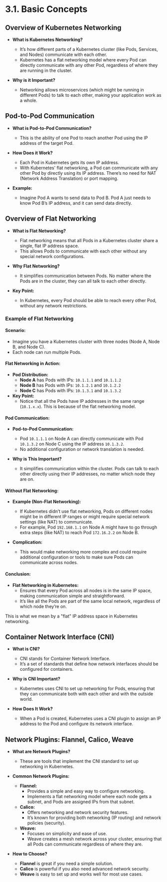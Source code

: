 # **3.1. Basic Concepts**

## **Overview of Kubernetes Networking**

- **What is Kubernetes Networking?**

  - It’s how different parts of a Kubernetes cluster (like Pods, Services, and Nodes) communicate with each other.
  - Kubernetes has a flat networking model where every Pod can directly communicate with any other Pod, regardless of where they are running in the cluster.

- **Why is it Important?**
  - Networking allows microservices (which might be running in different Pods) to talk to each other, making your application work as a whole.

## **Pod-to-Pod Communication**

- **What is Pod-to-Pod Communication?**

  - This is the ability of one Pod to reach another Pod using the IP address of the target Pod.

- **How Does it Work?**

  - Each Pod in Kubernetes gets its own IP address.
  - With Kubernetes' flat networking, a Pod can communicate with any other Pod by directly using its IP address. There’s no need for NAT (Network Address Translation) or port mapping.

- **Example:**
  - Imagine Pod A wants to send data to Pod B. Pod A just needs to know Pod B’s IP address, and it can send data directly.

## **Overview of Flat Networking**

- **What is Flat Networking?**

  - Flat networking means that all Pods in a Kubernetes cluster share a single, flat IP address space.
  - This allows Pods to communicate with each other without any special network configurations.

- **Why Flat Networking?**

  - It simplifies communication between Pods. No matter where the Pods are in the cluster, they can all talk to each other directly.

- **Key Point:**
  - In Kubernetes, every Pod should be able to reach every other Pod, without any network restrictions.

### **Example of Flat Networking**

#### **Scenario:**

- Imagine you have a Kubernetes cluster with three nodes (Node A, Node B, and Node C).
- Each node can run multiple Pods.

#### **Flat Networking in Action:**

- **Pod Distribution:**
  - **Node A** has Pods with IPs: `10.1.1.1` and `10.1.1.2`
  - **Node B** has Pods with IPs: `10.1.2.1` and `10.1.2.2`
  - **Node C** has Pods with IPs: `10.1.3.1` and `10.1.3.2`
- **Key Point:**
  - Notice that all the Pods have IP addresses in the same range (`10.1.x.x`). This is because of the flat networking model.

#### **Pod Communication:**

- **Pod-to-Pod Communication:**

  - Pod `10.1.1.1` on Node A can directly communicate with Pod `10.1.3.2` on Node C using the IP address `10.1.3.2`.
  - No additional configuration or network translation is needed.

- **Why is This Important?**
  - It simplifies communication within the cluster. Pods can talk to each other directly using their IP addresses, no matter which node they are on.

#### **Without Flat Networking:**

- **Example (Non-Flat Networking):**

  - If Kubernetes didn’t use flat networking, Pods on different nodes might be in different IP ranges or might require special network settings (like NAT) to communicate.
  - For example, Pod `192.168.1.1` on Node A might have to go through extra steps (like NAT) to reach Pod `172.16.2.2` on Node B.

- **Complication:**
  - This would make networking more complex and could require additional configuration or tools to make sure Pods can communicate across nodes.

#### **Conclusion:**

- **Flat Networking in Kubernetes:**
  - Ensures that every Pod across all nodes is in the same IP space, making communication simple and straightforward.
  - It’s like all the Pods are part of the same local network, regardless of which node they’re on.

This is what we mean by a "flat" IP address space in Kubernetes networking.

## **Container Network Interface (CNI)**

- **What is CNI?**

  - CNI stands for Container Network Interface.
  - It’s a set of standards that define how network interfaces should be configured for containers.

- **Why is CNI Important?**

  - Kubernetes uses CNI to set up networking for Pods, ensuring that they can communicate both with each other and with the outside world.

- **How Does It Work?**
  - When a Pod is created, Kubernetes uses a CNI plugin to assign an IP address to the Pod and configure its network interface.

## **Network Plugins: Flannel, Calico, Weave**

- **What are Network Plugins?**

  - These are tools that implement the CNI standard to set up networking in Kubernetes.

- **Common Network Plugins:**

  - **Flannel:**
    - Provides a simple and easy way to configure networking.
    - Implements a flat networking model where each node gets a subnet, and Pods are assigned IPs from that subnet.
  - **Calico:**
    - Offers networking and network security features.
    - It’s known for providing both networking (IP routing) and network policies (security).
  - **Weave:**
    - Focuses on simplicity and ease of use.
    - Weave creates a mesh network across your cluster, ensuring that all Pods can communicate regardless of where they are.

- **How to Choose?**
  - **Flannel** is great if you need a simple solution.
  - **Calico** is powerful if you also need advanced network security.
  - **Weave** is easy to set up and works well for most use cases.
